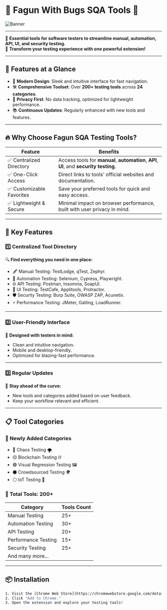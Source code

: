 # 🎉 Fagun With Bugs SQA Tools 🐞  

![Banner](https://your-image-link/banner.png)

---

🌟 **Essential tools for software testers to streamline manual, automation, API, UI, and security testing.**  
🚀 **Transform your testing experience with one powerful extension!**

---

## 🌟 Features at a Glance
- 🎨 **Modern Design**: Sleek and intuitive interface for fast navigation.  
- 🛠️ **Comprehensive Toolset**: Over **200+ testing tools** across **24 categories**.  
- 🔐 **Privacy First**: No data tracking, optimized for lightweight performance.  
- 📚 **Continuous Updates**: Regularly enhanced with new tools and features.  

---

## 🔥 Why Choose Fagun SQA Testing Tools?

| Feature                     | Benefits                                                                                       |
|-----------------------------|------------------------------------------------------------------------------------------------|
| ✅ Centralized Directory    | Access tools for **manual**, **automation**, **API**, **UI**, and **security testing**.        |
| ✅ One-Click Access         | Direct links to tools' official websites and documentation.                                   |
| ✅ Customizable Favorites   | Save your preferred tools for quick and easy access.                                          |
| ✅ Lightweight & Secure     | Minimal impact on browser performance, built with user privacy in mind.                      |

---

## 🚀 Key Features

### 1️⃣ Centralized Tool Directory
🔍 **Find everything you need in one place:**  
- 🖋️ Manual Testing: TestLodge, qTest, Zephyr.  
- 🤖 Automation Testing: Selenium, Cypress, Playwright.  
- 🌐 API Testing: Postman, Insomnia, SoapUI.  
- 🎨 UI Testing: TestCafe, Applitools, Protractor.  
- 🛡️ Security Testing: Burp Suite, OWASP ZAP, Acunetix.  
- ⚡ Performance Testing: JMeter, Gatling, LoadRunner.

---

### 2️⃣ User-Friendly Interface
🎨 **Designed with testers in mind:**  
- Clean and intuitive navigation.  
- Mobile and desktop-friendly.  
- Optimized for blazing-fast performance.

---

### 3️⃣ Regular Updates
🔄 **Stay ahead of the curve:**  
- New tools and categories added based on user feedback.  
- Keep your workflow relevant and efficient.

---

## 📋 Tool Categories

### **🎉 Newly Added Categories**
- 🔴 Chaos Testing 🌪️  
- 🟡 Blockchain Testing ⛓️  
- 🟣 Visual Regression Testing 🖼️  
- ⚫ Crowdsourced Testing 🌍  
- ⚪ IoT Testing 📡  

### **🌟 Total Tools: 200+**
| Category              | Tools Count |
|-----------------------|-------------|
| Manual Testing        | 25+         |
| Automation Testing    | 30+         |
| API Testing           | 20+         |
| Performance Testing   | 15+         |
| Security Testing      | 25+         |
| And many more...      |             |

---

## 📦 Installation

```bash
1. Visit the [Chrome Web Store](https://chromewebstore.google.com/detail/fagun-with-bugs-sqa-testi/peelhgmemfhajlldpkamljidapnfnaob).
2. Click "Add to Chrome."
3. Open the extension and explore your testing tools!
